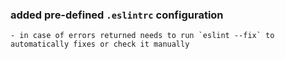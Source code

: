 
### added pre-defined `.eslintrc` configuration
    - in case of errors returned needs to run `eslint --fix` to automatically fixes or check it manually
